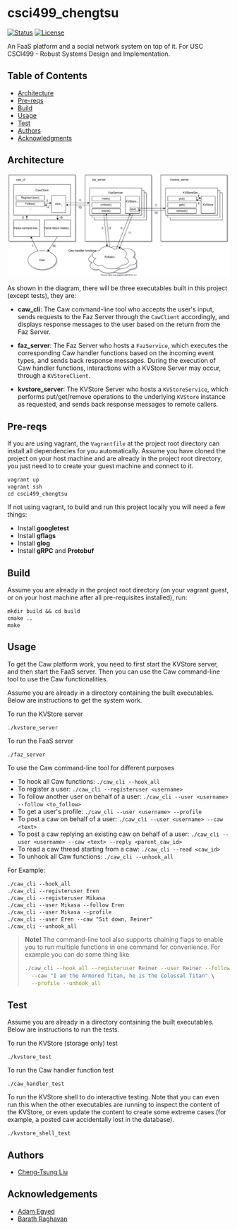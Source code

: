 # csci499_chengtsu

<div>

[![Status](https://img.shields.io/badge/status-active-success.svg)]()
[![License](https://img.shields.io/badge/license-MIT-blue.svg)](/LICENSE)

</div>

An FaaS platform and a social network system on top of it. For USC CSCI499 - Robust Systems Design and Implementation.

## Table of Contents

- [Architecture](#arch)
- [Pre-reqs](#pre-reqs)
- [Build](#build)
- [Usage](#usage)
- [Test](#test)
- [Authors](#authors)
- [Acknowledgments](#acks)

## Architecture <a name = "arch"></a>
![Architecture and Workflow](./images/arch_and_workflow.svg)

As shown in the diagram, there will be three executables built in this project (except tests), they are:

- **caw_cli**: The Caw command-line tool who accepts the user's input, sends requests to 
the Faz Server through the `CawClient` accordingly, and displays response messages to the 
user based on the return from the Faz Server.

- **faz_server**: The Faz Server who hosts a `FazService`, which executes the corresponding
Caw handler functions based on the incoming event types, and sends back response messages. 
During the execution of Caw handler functions, interactions with a KVStore Server may occur,
through a `KVStoreClient`.

- **kvstore_server**: The KVStore Server who hosts a `KVStoreService`, which performs
put/get/remove operations to the underlying `KVStore` instance as requested, and sends back
response messages to remote callers.

## Pre-reqs <a name = "pre-reqs"></a>
If you are using vagrant, the `Vagrantfile` at the project root directory can install all 
dependencies for you automatically. Assume you have cloned the project on your host machine
and are already in the project root directory, you just need to to create your guest machine 
and connect to it.
```
vagrant up
vagrant ssh
cd csci499_chengtsu
```

If not using vagrant, to build and run this project locally you will need a few things:
- Install **googletest**
- Install **gflags**
- Install **glog**
- Install **gRPC** and **Protobuf**

## Build <a name = "build"></a>
Assume you are already in the project root directory (on your vagrant guest, or on your
host machine after all pre-requisites installed), run:
```
mkdir build && cd build
cmake ..
make
```

## Usage <a name = "usage"></a>
To get the Caw platform work, you need to first start the KVStore server, 
and then start the FaaS server. Then you can use the Caw command-line tool
to use the Caw functionalities. 

Assume you are already in a directory containing the built executables.
Below are instructions to get the system work.

To run the KVStore server
```
./kvstore_server
```

To run the FaaS server
```
./faz_server
```

To use the Caw command-line tool for different purposes

- To hook all Caw functions: 
`./caw_cli --hook_all`
- To register a user: 
`./caw_cli --registeruser <username>`
- To follow another user on behalf of a user: 
`./caw_cli --user <username> --follow <to_follow>`
- To get a user's profile: 
`./caw_cli --user <username> --profile`
- To post a caw on behalf of a user: 
`./caw_cli --user <username> --caw <text>`
- To post a caw replying an existing caw on behalf of a user: 
`./caw_cli --user <username> --caw <text> --reply <parent_caw_id>`
- To read a caw thread starting from a caw: 
`./caw_cli --read <caw_id>`
- To unhook all Caw functions: 
`./caw_cli --unhook_all`

For Example:
```
./caw_cli --hook_all
./caw_cli --registeruser Eren
./caw_cli --registeruser Mikasa
./caw_cli --user Mikasa --follow Eren
./caw_cli --user Mikasa --profile
./caw_cli --user Eren --caw "Sit down, Reiner"
./caw_cli --unhook_all
```

> **Note!** The command-line tool also supports chaining flags to enable you 
> to run multiple functions in one command for convenience. For example you
> can do some thing like
> ```bash
> ./caw_cli --hook_all --registeruser Reiner --user Reiner --follow Zeke \ 
>   --caw "I am the Armored Titan, he is the Colossal Titan" \
>   --profile --unhook_all
>```

## Test <a name = "test"></a>
Assume you are already in a directory containing the built executables.
Below are instructions to run the tests.

To run the KVStore (storage only) test
```
./kvstore_test
```

To run the Caw handler function test
```
./caw_handler_test
```

To run the KVStore shell to do interactive testing.
Note that you can even run this when the other executables are running to 
inspect the content of the KVStore, or even update the content to create
some extreme cases (for example, a posted caw accidentally lost in the database).
```
./kvstore_shell_test
```

## Authors <a name = "authors"></a>
- [Cheng-Tsung Liu](https://github.com/JanzenLiu)

## Acknowledgements <a name = "acks"></a>
- [Adam Egyed](https://github.com/adamegyed)
- [Barath Raghavan](https://raghavan.usc.edu/)
